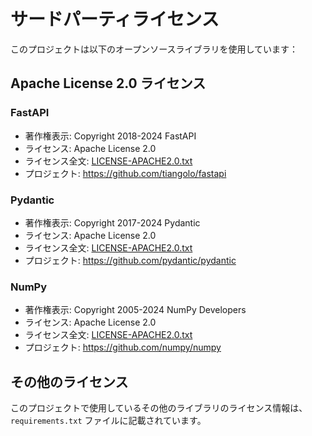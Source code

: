 # サードパーティライセンス

このプロジェクトは以下のオープンソースライブラリを使用しています：

## Apache License 2.0 ライセンス

### FastAPI
- 著作権表示: Copyright 2018-2024 FastAPI
- ライセンス: Apache License 2.0
- ライセンス全文: [LICENSE-APACHE2.0.txt](./licenses/LICENSE-APACHE2.0.txt)
- プロジェクト: https://github.com/tiangolo/fastapi

### Pydantic
- 著作権表示: Copyright 2017-2024 Pydantic
- ライセンス: Apache License 2.0
- ライセンス全文: [LICENSE-APACHE2.0.txt](./licenses/LICENSE-APACHE2.0.txt)
- プロジェクト: https://github.com/pydantic/pydantic

### NumPy
- 著作権表示: Copyright 2005-2024 NumPy Developers
- ライセンス: Apache License 2.0
- ライセンス全文: [LICENSE-APACHE2.0.txt](./licenses/LICENSE-APACHE2.0.txt)
- プロジェクト: https://github.com/numpy/numpy

## その他のライセンス

このプロジェクトで使用しているその他のライブラリのライセンス情報は、`requirements.txt` ファイルに記載されています。 